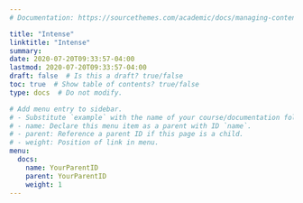 ```yaml
---
# Documentation: https://sourcethemes.com/academic/docs/managing-content/

title: "Intense"
linktitle: "Intense"
summary:
date: 2020-07-20T09:33:57-04:00
lastmod: 2020-07-20T09:33:57-04:00
draft: false  # Is this a draft? true/false
toc: true  # Show table of contents? true/false
type: docs  # Do not modify.

# Add menu entry to sidebar.
# - Substitute `example` with the name of your course/documentation folder.
# - name: Declare this menu item as a parent with ID `name`.
# - parent: Reference a parent ID if this page is a child.
# - weight: Position of link in menu.
menu:
  docs:
    name: YourParentID
    parent: YourParentID
    weight: 1
---
```

